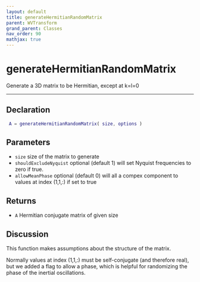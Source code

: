 ```yaml
---
layout: default
title: generateHermitianRandomMatrix
parent: WVTransform
grand_parent: Classes
nav_order: 90
mathjax: true
---
```


#  generateHermitianRandomMatrix

Generate a 3D matrix to be Hermitian, except at k=l=0


---

## Declaration
```matlab
 A = generateHermitianRandomMatrix( size, options )
```
## Parameters
+ `size`  size of the matrix to generate
+ `shouldExcludeNyquist`  optional (default 1) will set Nyquist frequencies to zero if true.
+ `allowMeanPhase`  optional (default 0) will all a compex component to values at index (1,1,:) if set to true

## Returns
+ `A`  Hermitian conjugate matrix of given size

## Discussion

  This function makes assumptions about the structure of the matrix.
 
  Normally values at index (1,1,:) must be self-conjugate (and therefore
  real), but we added a flag to allow a phase, which is helpful for
  randomizing the phase of the inertial oscillations.
 
            
